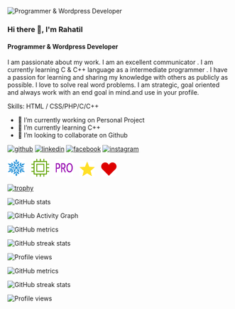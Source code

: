 ![Programmer & Wordpress Developer](https://i.postimg.cc/MpMScmpK/20220908-205519.jpg)

### Hi there 👋, I'm Rahatil
#### Programmer & Wordpress Developer


I am passionate about my work. I am an excellent communicator .  I am currently learning C & C++ language as a intermediate programmer . I have a passion for learning and sharing my knowledge with others as publicly as possible. I love to solve real word  problems. I am strategic, goal oriented and always work with an end goal in mind.and use in your profile.

Skills:  HTML / CSS/PHP/C/C++

- 🔭 I’m currently working on Personal Project 
- 🌱 I’m currently learning C++ 
- 👯 I’m looking to collaborate on Github 


[<img src='https://cdn.jsdelivr.net/npm/simple-icons@3.0.1/icons/github.svg' alt='github' height='40'>](https://github.com/Ra-Ha-Til)  [<img src='https://cdn.jsdelivr.net/npm/simple-icons@3.0.1/icons/linkedin.svg' alt='linkedin' height='40'>](https://www.linkedin.com/in/Ra-Ha-Til/)  [<img src='https://cdn.jsdelivr.net/npm/simple-icons@3.0.1/icons/facebook.svg' alt='facebook' height='40'>](https://www.facebook.com/profile.php?id=100009297407689)  [<img src='https://cdn.jsdelivr.net/npm/simple-icons@3.0.1/icons/instagram.svg' alt='instagram' height='40'>](https://www.instagram.com/ra_ha_til/)  

<a href='https://archiveprogram.github.com/'><img src='https://raw.githubusercontent.com/acervenky/animated-github-badges/master/assets/acbadge.gif' width='40' height='40'></a> <a href='https://docs.github.com/en/developers'><img src='https://raw.githubusercontent.com/acervenky/animated-github-badges/master/assets/devbadge.gif' width='40' height='40'></a> <a href='https://github.com/pricing'><img src='https://raw.githubusercontent.com/acervenky/animated-github-badges/master/assets/pro.gif' width='40' height='40'></a> <a href='https://stars.github.com/'><img src='https://raw.githubusercontent.com/acervenky/animated-github-badges/master/assets/starbadge.gif' width='35' height='35'></a> <a href='https://docs.github.com/en/github/supporting-the-open-source-community-with-github-sponsors'><img src='https://raw.githubusercontent.com/acervenky/animated-github-badges/master/assets/sponsorbadge.gif' width='35' height='35'></a> 

[![trophy](https://github-profile-trophy.vercel.app/?username=Ra-Ha-Til)](https://github.com/ryo-ma/github-profile-trophy)

![GitHub stats](https://github-readme-stats.vercel.app/api?username=Ra-Ha-Til&show_icons=true&count_private=true)  

![GitHub Activity Graph](https://activity-graph.herokuapp.com/graph?username=Ra-Ha-Til)  

![GitHub metrics](https://metrics.lecoq.io/Ra-Ha-Til)  

![GitHub streak stats](https://github-readme-streak-stats.herokuapp.com/?user=Ra-Ha-Til)  

![Profile views](https://gpvc.arturio.dev/Ra-Ha-Til)  

![GitHub metrics](https://metrics.lecoq.io/Ra-Ha-Til)  

![GitHub streak stats](https://github-readme-streak-stats.herokuapp.com/?user=Ra-Ha-Til)  

![Profile views](https://gpvc.arturio.dev/Ra-Ha-Til)  
